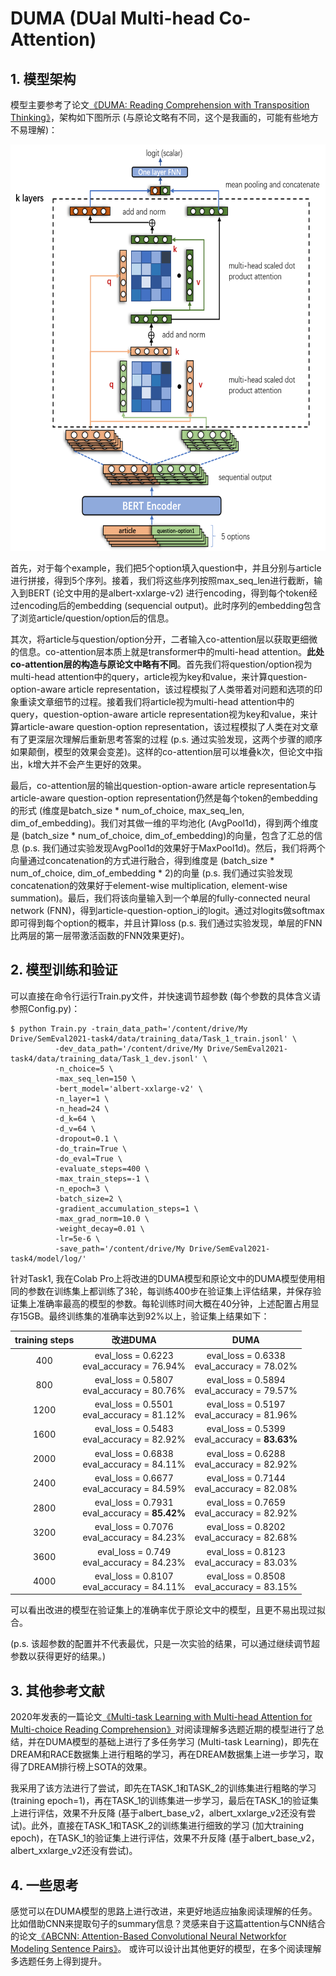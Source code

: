 # DUMA (DUal Multi-head Co-Attention)
## 1. 模型架构
模型主要参考了论文[《DUMA: Reading Comprehension with Transposition Thinking》](https://arxiv.org/pdf/2001.09415.pdf)，架构如下图所示 (与原论文略有不同，这个是我画的，可能有些地方不易理解)：

<img src="https://github.com/zzshou/RCAM/blob/master/DUMA/model%20architecture.png" width="650" height="650">

首先，对于每个example，我们把5个option填入question中，并且分别与article进行拼接，得到5个序列。接着，我们将这些序列按照max_seq_len进行截断，输入到BERT (论文中用的是albert-xxlarge-v2) 进行encoding，得到每个token经过encoding后的embedding (sequencial output)。此时序列的embedding包含了浏览article/question/option后的信息。

其次，将article与question/option分开，二者输入co-attention层以获取更细微的信息。co-attention层本质上就是transformer中的multi-head attention。**此处co-attention层的构造与原论文中略有不同**。首先我们将question/option视为multi-head attention中的query，article视为key和value，来计算question-option-aware article representation，该过程模拟了人类带着对问题和选项的印象重读文章细节的过程。接着我们将article视为multi-head attention中的query，question-option-aware article representation视为key和value，来计算article-aware question-option representation，该过程模拟了人类在对文章有了更深层次理解后重新思考答案的过程 (p.s. 通过实验发现，这两个步骤的顺序如果颠倒，模型的效果会变差)。这样的co-attention层可以堆叠k次，但论文中指出，k增大并不会产生更好的效果。

最后，co-attention层的输出question-option-aware article representation与article-aware question-option representation仍然是每个token的embedding的形式 (维度是batch_size * num_of_choice, max_seq_len, dim_of_embedding)。我们对其做一维的平均池化 (AvgPool1d)，得到两个维度是 (batch_size * num_of_choice, dim_of_embedding)的向量，包含了汇总的信息 (p.s. 我们通过实验发现AvgPool1d的效果好于MaxPool1d)。然后，我们将两个向量通过concatenation的方式进行融合，得到维度是 (batch_size * num_of_choice, dim_of_embedding * 2)的向量 (p.s. 我们通过实验发现concatenation的效果好于element-wise multiplication, element-wise summation)。最后，我们将该向量输入到一个单层的fully-connected neural network (FNN)，得到article-question-option_i的logit。通过对logits做softmax即可得到每个option的概率，并且计算loss (p.s. 我们通过实验发现，单层的FNN比两层的第一层带激活函数的FNN效果更好)。

## 2. 模型训练和验证
可以直接在命令行运行Train.py文件，并快速调节超参数 (每个参数的具体含义请参照Config.py)：
```
$ python Train.py -train_data_path='/content/drive/My Drive/SemEval2021-task4/data/training_data/Task_1_train.jsonl' \
          -dev_data_path='/content/drive/My Drive/SemEval2021-task4/data/training_data/Task_1_dev.jsonl' \
          -n_choice=5 \
          -max_seq_len=150 \
          -bert_model='albert-xxlarge-v2' \
          -n_layer=1 \
          -n_head=24 \
          -d_k=64 \
          -d_v=64 \
          -dropout=0.1 \
          -do_train=True \  
          -do_eval=True \
          -evaluate_steps=400 \
          -max_train_steps=-1 \
          -n_epoch=3 \
          -batch_size=2 \
          -gradient_accumulation_steps=1 \
          -max_grad_norm=10.0 \
          -weight_decay=0.01 \
          -lr=5e-6 \
          -save_path='/content/drive/My Drive/SemEval2021-task4/model/log/'
```
针对Task1, 我在Colab Pro上将改进的DUMA模型和原论文中的DUMA模型使用相同的参数在训练集上都训练了3轮，每训练400步在验证集上评估结果，并保存验证集上准确率最高的模型的参数。每轮训练时间大概在40分钟，上述配置占用显存15GB。最终训练集的准确率达到92%以上，验证集上结果如下：  

|          training steps          |          改进DUMA          | DUMA |
|:-----------------------:|:-----:|:-----:|
|  400  |  eval_loss = 0.6223<br>eval_accuracy = 76.94% | eval_loss = 0.6338<br>eval_accuracy = 78.02% |
|  800  |  eval_loss = 0.5807<br>eval_accuracy = 80.76% | eval_loss = 0.5894<br>eval_accuracy = 79.57% |
| 1200 |  eval_loss = 0.5501<br>eval_accuracy = 81.12% | eval_loss = 0.5197<br>eval_accuracy = 81.96% |
| 1600 |  eval_loss = 0.5483<br>eval_accuracy = 82.92% | eval_loss = 0.5399<br>eval_accuracy = **83.63%** |
|      2000     |  eval_loss = 0.6838<br>eval_accuracy = 84.11% | eval_loss = 0.6288<br>eval_accuracy = 82.92% |
|      2400     |  eval_loss = 0.6677<br>eval_accuracy = 84.59% | eval_loss = 0.7144<br>eval_accuracy = 82.08% |
|       2800      |  eval_loss = 0.7931<br>eval_accuracy = **85.42%** | eval_loss = 0.7659<br>eval_accuracy = 82.92% |
|       3200      |  eval_loss = 0.7076<br>eval_accuracy = 84.23% | eval_loss = 0.8202<br>eval_accuracy = 82.68% |
|      3600      |  eval_loss = 0.749<br>eval_accuracy = 84.23% | eval_loss = 0.8123<br>eval_accuracy = 83.03% |
|      4000      |   eval_loss = 0.8107<br>eval_accuracy = 84.11%  | eval_loss = 0.8508<br>eval_accuracy = 83.15% |

可以看出改进的模型在验证集上的准确率优于原论文中的模型，且更不易出现过拟合。

(p.s. 该超参数的配置并不代表最优，只是一次实验的结果，可以通过继续调节超参数以获得更好的结果。)


## 3. 其他参考文献
2020年发表的一篇论文[《Multi-task Learning with Multi-head Attention for Multi-choice Reading Comprehension》](https://arxiv.org/pdf/2003.04992.pdf)对阅读理解多选题近期的模型进行了总结，并在DUMA模型的基础上进行了多任务学习 (Multi-task Learning)，即先在DREAM和RACE数据集上进行粗略的学习，再在DREAM数据集上进一步学习，取得了DREAM排行榜上SOTA的效果。

我采用了该方法进行了尝试，即先在TASK_1和TASK_2的训练集进行粗略的学习(training epoch=1)，再在TASK_1的训练集进一步学习，最后在TASK_1的验证集上进行评估，效果不升反降 (基于albert_base_v2，albert_xxlarge_v2还没有尝试)。此外，直接在TASK_1和TASK_2的训练集进行细致的学习 (加大training epoch)，在TASK_1的验证集上进行评估，效果不升反降 (基于albert_base_v2，albert_xxlarge_v2还没有尝试)。

## 4. 一些思考
感觉可以在DUMA模型的思路上进行改进，来更好地适应抽象阅读理解的任务。比如借助CNN来提取句子的summary信息？灵感来自于这篇attention与CNN结合的论文[《ABCNN: Attention-Based Convolutional Neural Networkfor Modeling Sentence Pairs》](https://arxiv.org/pdf/1512.05193.pdf)。 或许可以设计出其他更好的模型，在多个阅读理解多选题任务上得到提升。

